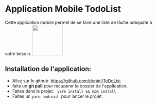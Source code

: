 # Application Mobile TodoList
Cette application mobile permet de se faire une liste de tâche adéquate à votre besoin.
<img src="./imagesDocumentation/liste_tâches.jpg" height="100px">
## Installation de l'application:

* Allez sur le github: https://github.com/doninj/ToDoList
* faite un **git pull** pour récuperer le dossier de l'application.
* Faites dans le projet:  ``` yarn install && npm install```
* Faites un ```yarn android ``` pour lancer le projet.


